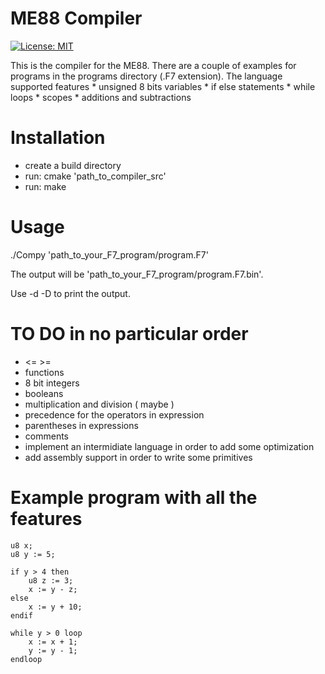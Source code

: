 # ME88 Compiler

[![License: MIT](https://img.shields.io/badge/License-MIT-yellow.svg)](https://opensource.org/licenses/MIT)

This is the compiler for the ME88. There are a couple of examples for programs in the programs directory (.F7 extension).
The language supported features
	* unsigned 8 bits variables 
	* if else statements 
	* while loops
	* scopes
	* additions and subtractions

# Installation 

* create a build directory 
* run: cmake 'path_to_compiler_src' 
* run: make

# Usage

./Compy 'path_to_your_F7_program/program.F7'

The output will be 'path_to_your_F7_program/program.F7.bin'.

Use -d -D to print the output.

# TO DO in no particular order

* <= >= 
* functions
* 8 bit integers
* booleans
* multiplication and division ( maybe )
* precedence for the operators in expression 
* parentheses in expressions
* comments
* implement an intermidiate language in order to add some optimization
* add assembly support in order to write some primitives

# Example program with all the features
```
u8 x; 
u8 y := 5;

if y > 4 then
	u8 z := 3;
	x := y - z;
else
	x := y + 10;
endif

while y > 0 loop
	x := x + 1;
	y := y - 1;
endloop

```